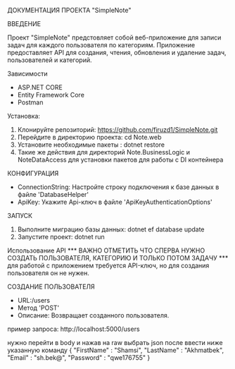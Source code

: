 ДОКУМЕНТАЦИЯ ПРОЕКТА "SimpleNote"

ВВЕДЕНИЕ

Проект "SimpleNote" предстовляет собой веб-приложение для записи задач для каждого пользователя по категориям. Приложение предоставляет API для создания, чтения, обновления и удаление задач, пользователей и категорий.

Зависимости
* ASP.NET CORE
* Entity Framework Core
* Postman

Установка:
1. Клонируйте репозиторий: https://github.com/firuzd1/SimpleNote.git
2. Перейдите в директорию проекта: cd Note.web
3. Установите необходимые пакеты : dotnet restore
4. Такие же действия для директорий Note.BusinessLogic и NoteDataAccess для установки пакетов для работы с DI контейнера

КОНФИГУРАЦИЯ
* ConnectionString: Настройте строку подключения к базе данных в файле 'DatabaseHelper'
* ApiKey: Укажите Api-ключ в файле 'ApiKeyAuthenticationOptions'

ЗАПУСК
1. Выполните миграцию базы данных: dotnet ef database update
2. Запустите проект: dotnet run

Использование API
*** ВАЖНО ОТМЕТИТЬ ЧТО СПЕРВА НУЖНО СОЗДАТЬ ПОЛЬЗОВАТЕЛЯ, КАТЕГОРИЮ И ТОЛЬКО ПОТОМ ЗАДАЧУ *** 
для работой с приложением требуется API-ключ, но для создания пользователя он не нужен.

СОЗДАНИЕ ПОЛЬЗОВАТЕЛЯ
* URL:/users
* Метод 'POST'
* Описание: Возвращает созданного пользователя.

пример запроса:
http://localhost:5000/users

нужно перейти в body и нажав на raw выбрать json после ввести ниже указанную команду
{
    "FirstName" : "Shamsi",
    "LastName" : "Akhmatbek",
    "Email" : "sh.bek@",
    "Password" : "qwe176755"
}

